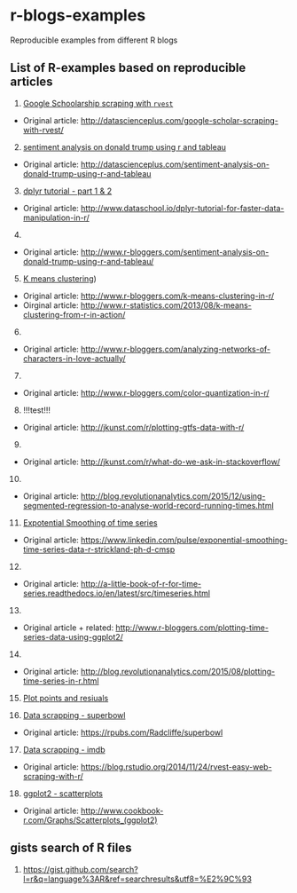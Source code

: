 # r-blogs-examples
Reproducible examples from different R blogs

## List of R-examples based on reproducible articles
1. [Google Schoolarship scraping with `rvest`](google_schoolar_scrapping/)
  + Original article: http://datascienceplus.com/google-scholar-scraping-with-rvest/
  
2. [sentiment analysis on donald trump using r and tableau](http://google.pl)
  + Original article: http://datascienceplus.com/sentiment-analysis-on-donald-trump-using-r-and-tableau
  
3. [dplyr tutorial - part 1 & 2](dplyr-tutorial/)
  + Original article: http://www.dataschool.io/dplyr-tutorial-for-faster-data-manipulation-in-r/
  
4.
  + Original article: http://www.r-bloggers.com/sentiment-analysis-on-donald-trump-using-r-and-tableau/
  
5. [K means clustering](k-means-clustering))
  + Original article: http://www.r-bloggers.com/k-means-clustering-in-r/
  + Oirginal article: http://www.r-statistics.com/2013/08/k-means-clustering-from-r-in-action/
  
6.
  + Original article: http://www.r-bloggers.com/analyzing-networks-of-characters-in-love-actually/
  
7. 
  + Original article: http://www.r-bloggers.com/color-quantization-in-r/
  
8. !!!test!!!
  + Original article: http://jkunst.com/r/plotting-gtfs-data-with-r/
  
9. 
  + Original article: http://jkunst.com/r/what-do-we-ask-in-stackoverflow/

10.
  + Original article: http://blog.revolutionanalytics.com/2015/12/using-segmented-regression-to-analyse-world-record-running-times.html

11. [Expotential Smoothing of time series](exp_smoothing_of_time_series)
  + Original article: https://www.linkedin.com/pulse/exponential-smoothing-time-series-data-r-strickland-ph-d-cmsp

12. 
  + Original article: http://a-little-book-of-r-for-time-series.readthedocs.io/en/latest/src/timeseries.html
  
13. 
  + Original article + related: http://www.r-bloggers.com/plotting-time-series-data-using-ggplot2/
  
14.
  + Original article: http://blog.revolutionanalytics.com/2015/08/plotting-time-series-in-r.html

15. [Plot points and resiuals](plot-points_with_reg_andresiduals.R)  

16. [Data scrapping - superbowl](scrape-superbowl.R)
  + Original article: https://rpubs.com/Radcliffe/superbowl

17. [Data scrapping - imdb](scrape-imdb.R)
  + Original article: https://blog.rstudio.org/2014/11/24/rvest-easy-web-scraping-with-r/

18. [ggplot2 - scatterplots](ggplot-scatterplots.R)
  + Original article: http://www.cookbook-r.com/Graphs/Scatterplots_(ggplot2)


## gists search of R files
1. https://gist.github.com/search?l=r&q=language%3AR&ref=searchresults&utf8=%E2%9C%93
